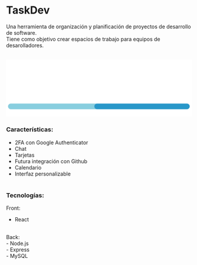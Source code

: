 # TaskDev

Una herramienta de organización y planificación de proyectos de desarrollo de software.<br> 
Tiene como objetivo crear espacios de trabajo para equipos de desarolladores.<br><br>

<img src="src/img/devware_logo.png" alt="DaveWare logo">

### Características:
- 2FA con Google Authenticator
- Chat
- Tarjetas
- Futura integración con Github
- Calendario
- Interfaz personalizable
<br><br>

### Tecnologías:
Front:
- React
<br>
Back:<br>
- Node.js <br>
- Express <br>
- MySQL <br>
